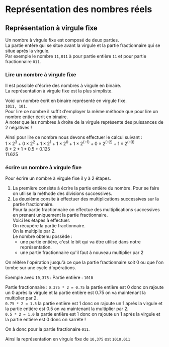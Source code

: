 # Représentation des nombres réels  

## Représentation à virgule fixe  
Un nombre à virgule fixe est composé de deux parties.  
La partie entère qui se situe avant la virgule et la partie fractionnaire qui se situe après la virgule.    
Par exemple le nombre `11,011` à pour partie entière `11` et pour partie fractionnaire `011`.  

### Lire un nombre à virgule fixe  
Il est possible d'écrire des nombres à virgule en binaire.  
La représentation à virgule fixe est la plus simpliste.  

Voici un nombre écrit en binaire représenté en virgule fixe.    
`1011, 101`.    
Pour lire ce nombre il suffit d'employer la même méthode que pour lire un nombre entier écrit en binaire.    
A noter que les nombres à droite de la virgule représente des puissances de 2 négatives !  

Ainsi pour lire ce nombre nous devons effectuer le calcul suivant :   
$1 \times 2^3 + 0 \times 2^2 + 1 \times 2^1 + 1 \times 2^0 + 1 \times 2^{(-1)} + 0 \times 2^{(-2)} + 1 \times 2^{(-3)}$  
$8 + 2 + 1 + 0.5 + 0.125$    
$11.625$  
 

### écrire un nombre à virgule fixe  

Pour écrire un nombre à virgule fixe il y à 2 étapes.   
1. La première consiste à écrire la partie entière du nombre. Pour se faire on utilise la méthode des  divisions successives.   
2. La deuxième consite à effectuer des multiplications successives sur la partie fractionnaire.    
Pour la partie fractionnaire on effectue des multiplications successives en prenant uniquement la partie fractionnaire.      
Voici les étapes à effectuer.    
On récupère la partie fractionnaire.    
On la multiplie par 2.   
Le nombre obtenu possède :  
    - une partie entière, c'est le bit qui va être utilisé dans notre représentation.    
    - une partie fractionnaire qu'il faut à nouveau multiplier par 2    

On réitère l'opération jusqu'à ce que la partie fractionnaire soit 0 ou que l'on tombe sur une cycle d'opérations.    



Exemple avec `10,375` :
Partie entière : `1010`

Partie fractionnaire : 
`0.375 * 2 = 0.75` la partie entière est 0 donc on rajoute un 0 après la virgule et la partie entière est 0.75 on va maintenant la multiplier par 2.  
`0.75 * 2 = 1.5` la partie entière est 1 donc on rajoute un 1 après la virgule et la partie entière est 0.5 on va maintenant la multiplier par 2.  
`0.5 * 2 = 1.0` la partie entière est 1 donc on rajoute un 1 après la virgule et la partie entière est 0 donc on sarrête !  

On à donc pour la partie fractionaire `011`.  

Ainsi la représentation en virgule fixe de `10,375` est `1010,011`

